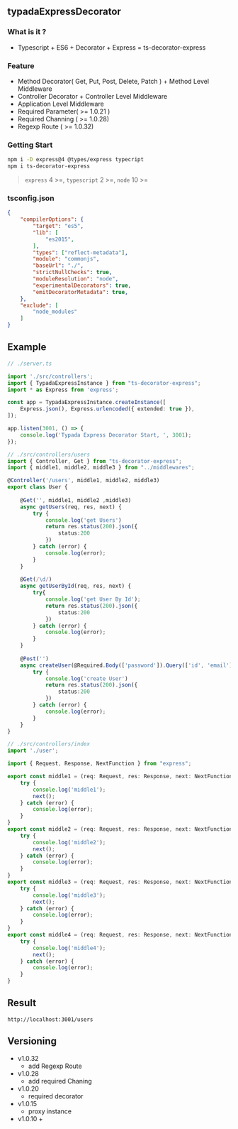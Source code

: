 ## typadaExpressDecorator

### What is it ?
- Typescript + ES6 + Decorator + Express = ts-decorator-express

### Feature
- Method Decorator( Get, Put, Post, Delete, Patch ) + Method Level Middleware
- Controller Decorator + Controller Level Middleware
- Application Level Middleware
- Required Parameter( >= 1.0.21 )
- Required Channing ( >= 1.0.28)
- Regexp Route ( >= 1.0.32)


### Getting Start
```sh
npm i -D express@4 @types/express typecript
npm i ts-decorator-express
```

> `express` 4 >=, `typescript` 2 >=, `node` 10 >=

### tsconfig.json
```json
{
    "compilerOptions": {
        "target": "es5",
        "lib": [
            "es2015",
        ],
        "types": ["reflect-metadata"],
        "module": "commonjs",
        "baseUrl": "./",
        "strictNullChecks": true,
        "moduleResolution": "node",
        "experimentalDecorators": true,
        "emitDecoratorMetadata": true,
    },
    "exclude": [
        "node_modules"
    ]
}
```



## Example

```typescript
// ./server.ts

import './src/controllers';
import { TypadaExpressInstance } from "ts-decorator-express";
import * as Express from 'express';

const app = TypadaExpressInstance.createInstance([
    Express.json(), Express.urlencoded({ extended: true }),
]);

app.listen(3001, () => {
    console.log('Typada Express Decorator Start, ', 3001);
});
```

```typescript
// ./src/controllers/users
import { Controller, Get } from "ts-decorator-express";
import { middle1, middle2, middle3 } from "../middlewares";

@Controller('/users', middle1, middle2, middle3)
export class User {
    
    @Get('', middle1, middle2 ,middle3)
    async getUsers(req, res, next) {
        try {
            console.log('get Users')
            return res.status(200).json({
                status:200
            })
        } catch (error) {
            console.log(error);
        }
    }
    
    @Get(/\d/)
    async getUserById(req, res, next) {
        try{
         	console.log('get User By Id');
            return res.status(200).json({
                status:200
            })            
        } catch (error) {
            console.log(error);            
        }        
	}
    
    @Post('')
    async createUser(@Required.Body(['password']).Query(['id', 'email']) req, res, next) {
        try {
            console.log('create User')
            return res.status(200).json({
                status:200
            })
        } catch (error) {
            console.log(error);
        }
    }    
}
```
```typescript
// ./src/controllers/index
import './user';
```

```typescript
import { Request, Response, NextFunction } from "express";

export const middle1 = (req: Request, res: Response, next: NextFunction) => {
    try {
        console.log('middle1');
        next();
    } catch (error) {
        console.log(error);
    }
}
export const middle2 = (req: Request, res: Response, next: NextFunction) => {
    try {
        console.log('middle2');
        next();
    } catch (error) {
        console.log(error);
    }
}
export const middle3 = (req: Request, res: Response, next: NextFunction) => {
    try {
        console.log('middle3');
        next();
    } catch (error) {
        console.log(error);
    }
}
export const middle4 = (req: Request, res: Response, next: NextFunction) => {
    try {
        console.log('middle4');
        next();
    } catch (error) {
        console.log(error);
    }
}
```


## Result

`http://localhost:3001/users`



## Versioning
+ v1.0.32
    + add Regexp Route
+ v1.0.28
    + add required Chaning
+ v1.0.20
    + required decorator
+ v1.0.15
    + proxy instance
+ v1.0.10
    + 

